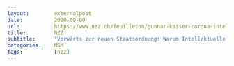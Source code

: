 ```yaml
---
layout:        externalpost
date:          2020-09-09
url:           https://www.nzz.ch/feuilleton/gunnar-kaiser-corona-intellektuelle-und-die-neue-staatsordnung-ld.1575672
title:         NZZ
subtitle:      "Vorwärts zur neuen Staatsordnung: Warum Intellektuelle in der Corona-Zeit das kritische Denken kritisieren"
categories:    MSM
tags:          [nzz]
---
```

